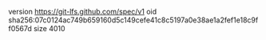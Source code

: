 version https://git-lfs.github.com/spec/v1
oid sha256:07c0124ac749b659160d5c149cefe41c8c5197a0e38ae1a2fef1e18c9ff0567d
size 4010
